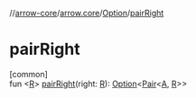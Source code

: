 //[arrow-core](../../../index.md)/[arrow.core](../index.md)/[Option](index.md)/[pairRight](pair-right.md)

# pairRight

[common]\
fun &lt;[R](pair-right.md)&gt; [pairRight](pair-right.md)(right: [R](pair-right.md)): [Option](index.md)&lt;[Pair](https://kotlinlang.org/api/latest/jvm/stdlib/kotlin/-pair/index.html)&lt;[A](index.md), [R](pair-right.md)&gt;&gt;
